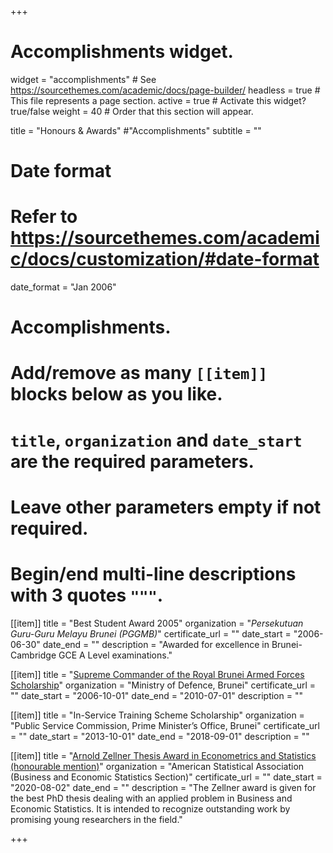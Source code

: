 +++
# Accomplishments widget.
widget = "accomplishments"  # See https://sourcethemes.com/academic/docs/page-builder/
headless = true  # This file represents a page section.
active = true  # Activate this widget? true/false
weight = 40  # Order that this section will appear.

title = "Honours & Awards"  #"Accomplish&shy;ments"
subtitle = ""

# Date format
#   Refer to https://sourcethemes.com/academic/docs/customization/#date-format
date_format = "Jan 2006"

# Accomplishments.
#   Add/remove as many `[[item]]` blocks below as you like.
#   `title`, `organization` and `date_start` are the required parameters.
#   Leave other parameters empty if not required.
#   Begin/end multi-line descriptions with 3 quotes `"""`.

[[item]]
  title = "Best Student Award 2005"
  organization = "<i>Persekutuan Guru-Guru Melayu Brunei (PGGMB)</i>"
  certificate_url = ""
  date_start = "2006-06-30"
  date_end = ""
  description = "Awarded for excellence in Brunei-Cambridge GCE A Level examinations."

[[item]]
  title = "<a href='http://www.scholarship.mindef.gov.bn/Theme/Home.aspx'>Supreme Commander of the Royal Brunei Armed Forces Scholarship</a>"
  organization = "Ministry of Defence, Brunei"
  certificate_url = ""
  date_start = "2006-10-01"
  date_end = "2010-07-01"
  description = ""

[[item]]
  title = "In-Service Training Scheme Scholarship"
  organization = "Public Service Commission, Prime Minister’s Office, Brunei"
  certificate_url = ""
  date_start = "2013-10-01"
  date_end = "2018-09-01"
  description = ""

[[item]]
  title = "<a href='https://community.amstat.org/businessandeconomicstatisticssection/new-item/new-item2'>Arnold Zellner Thesis Award in Econometrics and Statistics (honourable mention)</a>"
  organization = "American Statistical Association (Business and Economic Statistics Section)"
  certificate_url = ""
  date_start = "2020-08-02"
  date_end = ""
  description = "The Zellner award is given for the best PhD thesis dealing with an applied problem in Business and Economic Statistics. It is intended to recognize outstanding work by promising young researchers in the field."

+++
